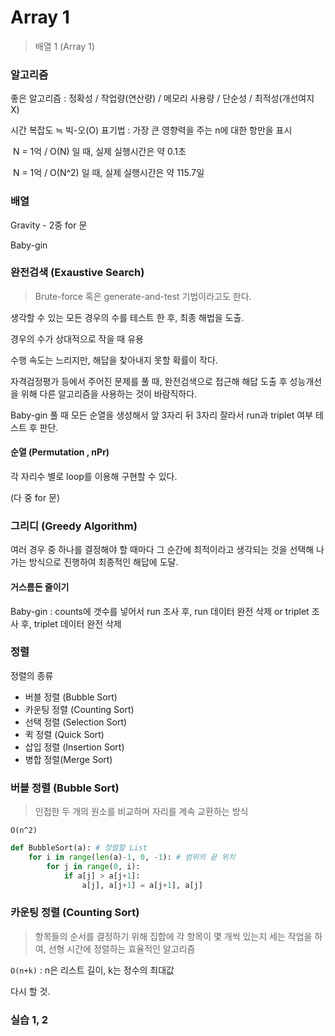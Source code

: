 # Array 1

> 배열 1 (Array 1)

### 알고리즘

좋은 알고리즘 : 정확성 / 작업량(연산량) / 메모리 사용량 / 단순성 / 최적성(개선여지 X)

시간 복잡도 ≒ 빅-오(O) 표기법 : 가장 큰 영향력을 주는 n에 대한 항만을 표시

​	N = 1억 / O(N) 일 때, 실제 실행시간은 약 0.1초

​	N = 1억 / O(N^2) 일 때, 실제 실행시간은 약 115.7일



### 배열

Gravity - 2중 for 문

Baby-gin 



### 완전검색 (Exaustive Search)

> Brute-force 혹은 generate-and-test 기법이라고도 한다.

생각할 수 있는 모든 경우의 수를 테스트 한 후, 최종 해법을 도출.

경우의 수가 상대적으로 작을 때 유용



수행 속도는 느리지만, 해답을 찾아내지 못할 확률이 작다.



자격검정평가 등에서 주어진 문제를 풀 때, 완전검색으로 접근해 해답 도출 후 성능개선을 위해 다른 알고리즘을 사용하는 것이 바람직하다.



Baby-gin 풀 때 모든 순열을 생성해서 앞 3자리 뒤 3자리 잘라서 run과 triplet 여부 테스트 후 판단.



#### 순열 (Permutation , nPr)

각 자리수 별로 loop를 이용해 구현할 수 있다.

(다 중 for 문)



### 그리디 (Greedy Algorithm)

여러 경우 중 하나를 결정해야 할 때마다 그 순간에 최적이라고 생각되는 것을 선택해 나가는 방식으로 진행하여 최종적인 해답에 도달.



#### 거스름돈 줄이기



Baby-gin : counts에 갯수를 넣어서 run 조사 후, run 데이터 완전 삭제 or triplet 조사 후, triplet 데이터 완전 삭제



### 정렬

정렬의 종류

- 버블 정렬 (Bubble Sort)
- 카운팅 정렬 (Counting Sort)
- 선택 정렬 (Selection Sort)
- 퀵 정렬 (Quick Sort)
- 삽입 정렬 (Insertion Sort)
- 병합 정렬(Merge Sort)



### 버블 정렬 (Bubble Sort)

> 인접한 두 개의 원소를 비교하며 자리를 계속 교환하는 방식

`O(n^2)`

```python
def BubbleSort(a): # 정렬할 List
    for i in range(len(a)-1, 0, -1): # 범위의 끝 위치
        for j in range(0, i):
            if a[j] > a[j+1]:
                a[j], a[j+1] = a[j+1], a[j]
```



### 카운팅 정렬 (Counting Sort)

> 항목들의 순서를 결정하기 위해 집합에 각 항목이 몇 개씩 있는지 세는 작업을 하여, 선형 시간에 정렬하는 효율적인 알고리즘

`O(n+k)` : n은 리스트 길이, k는 정수의 최대값





다시 할 것.



### 실습 1, 2





